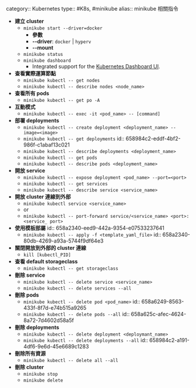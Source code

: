 category:: Kubernetes
type:: #K8s, #minikube
alias:: minikube 相關指令

- **建立 cluster**
	- `minikube start --driver=docker`
		- **參數**
		- **--driver**: `docker` | `hyperv`
		- **--mount**
	- `minikube status`
	- `minikube dashboard`
		- Integrated support for the [Kubernetes Dashboard UI](https://github.com/kubernetes/dashboard).
- **查看實際運算節點**
	- `minikube kubectl -- get nodes`
	- `minikube kubectl -- describe nodes <node_name>`
- **查看所有 pods**
	- `minikube kubectl -- get po -A`
- **互動模式**
	- `minikube kubectl -- exec -it <pod_name> -- [command]`
- **部署 deployments**
	- `minikube kubectl -- create deployment <deployment_name> --image=<image>`
	- `minikube kubectl -- get deployments`
	  id:: 658984c2-eddf-4bf2-986f-c1abaf13c021
	- `minikube kubectl -- describe deployments <deployment_name>`
	- `minikube kubectl -- get pods`
	- `minikube kubectl -- describe pods <deployment_name>`
- **開放 service**
	- `minikube kubectl -- expose deployment <pod_name> --port=<port>`
	- `minikube kubectl -- get services`
	- `minikube kubectl -- describe service <service_name>`
- **開放 cluster 連線到外部**
	- `minikube kubectl service <service_name>`
	- or
	- `minikube kubectl -- port-forward service/<service_name> <port>:<service_ port>`
- **使用模板部屬**
  id:: 658a2340-eed9-442a-9354-e07533237641
	- `minikube kubectl -- apply -f <template_yaml_file>`
	  id:: 658a2340-80db-4269-a93a-5744f9df64e3
- **關閉開放到外部的 cluster 連線**
	- `kill [kubectl_PID]`
- **查看 default storageclass**
	- `minikube kubectl -- get storageclass`
- **刪除 service**
	- `minikube kubectl -- delete service <service_name>`
	- `minikube kubectl -- delete services --all`
- **刪除 pods**
	- `minikube kubectl -- delete pod <pod_name>`
	  id:: 658a6249-8563-433f-8f7d-e74b515a9265
	- `minikube kubectl -- delete pods --all`
	  id:: 658a625c-afec-4624-8a72-7d4602d58a5f
- **刪除 deployments**
	- `minikube kubectl -- delete deployment <deploymant_name>`
	- `minikube kubectl -- delete deployments --all`
	  id:: 658984c2-a191-4df6-9e6d-45e6689c1283
- **刪除所有資源**
	- `minikube kubectl -- delete all --all`
- **刪除 cluster**
	- `minikube stop`
	- `minikube delete`
